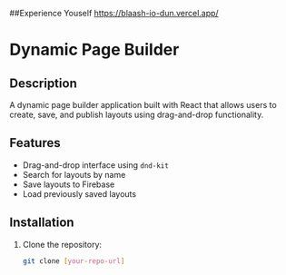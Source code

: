  ##Experience Youself https://blaash-io-dun.vercel.app/
# Dynamic Page Builder

## Description
A dynamic page builder application built with React that allows users to create, save, and publish layouts using drag-and-drop functionality.

## Features
- Drag-and-drop interface using `dnd-kit`
- Search for layouts by name
- Save layouts to Firebase
- Load previously saved layouts

## Installation
1. Clone the repository:
   ```bash
   git clone [your-repo-url]

